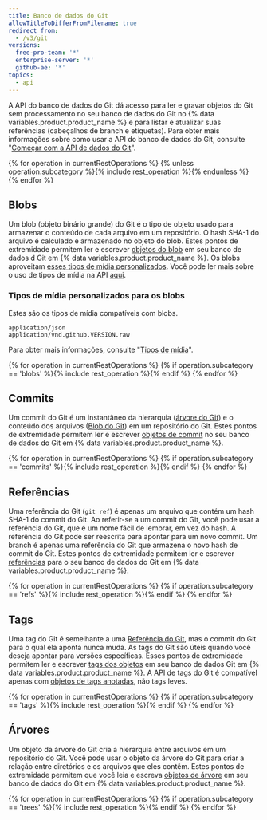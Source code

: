 ```yaml
---
title: Banco de dados do Git
allowTitleToDifferFromFilename: true
redirect_from:
  - /v3/git
versions:
  free-pro-team: '*'
  enterprise-server: '*'
  github-ae: '*'
topics:
  - api
---
```


A API do banco de dados do Git dá acesso para ler e gravar objetos do Git sem processamento no seu banco de dados do Git no {% data variables.product.product_name %} e para listar e atualizar suas referências (cabeçalhos de branch e etiquetas). Para obter mais informações sobre como usar a API do banco de dados do Git, consulte "[Começar com a API de dados do Git](/rest/guides/getting-started-with-the-git-database-api)".

{% for operation in currentRestOperations %}
  {% unless operation.subcategory %}{% include rest_operation %}{% endunless %}
{% endfor %}

## Blobs

Um blob (objeto binário grande) do Git é o tipo de objeto usado para armazenar o conteúdo de cada arquivo em um repositório. O hash SHA-1 do arquivo é calculado e armazenado no objeto do blob. Estes pontos de extremidade permitem ler e escrever [objetos do blob](https://git-scm.com/book/en/v1/Git-Internals-Git-Objects) em seu banco de dados d Git em {% data variables.product.product_name %}. Os blobs aproveitam [esses tipos de mídia personalizados](#custom-media-types). Você pode ler mais sobre o uso de tipos de mídia na API [aqui](/rest/overview/media-types).

### Tipos de mídia personalizados para os blobs

Estes são os tipos de mídia compatíveis com blobs.

    application/json
    application/vnd.github.VERSION.raw

Para obter mais informações, consulte "[Tipos de mídia](/rest/overview/media-types)".

{% for operation in currentRestOperations %}
  {% if operation.subcategory == 'blobs' %}{% include rest_operation %}{% endif %}
{% endfor %}

## Commits

Um commit do Git é um instantâneo da hierarquia ([árvore do Git](/rest/reference/git#trees)) e o conteúdo dos arquivos ([Blob do Git](/rest/reference/git#blobs)) em um repositório do Git. Estes pontos de extremidade permitem ler e escrever [objetos de commit](https://git-scm.com/book/en/v1/Git-Internals-Git-Objects#Commit-Objects) no seu banco de dados do Git em {% data variables.product.product_name %}.

{% for operation in currentRestOperations %}
  {% if operation.subcategory == 'commits' %}{% include rest_operation %}{% endif %}
{% endfor %}

## Referências

Uma referência do Git (`git ref`) é apenas um arquivo que contém um hash SHA-1 do commit do Git. Ao referir-se a um commit do Git, você pode usar a referência do Git, que é um nome fácil de lembrar, em vez do hash. A referência do Git pode ser reescrita para apontar para um novo commit. Um branch é apenas uma referência do Git que armazena o novo hash de commit do Git. Estes pontos de extremidade permitem ler e escrever [referências](https://git-scm.com/book/en/v1/Git-Internals-Git-References) para o seu banco de dados do Git em {% data variables.product.product_name %}.

{% for operation in currentRestOperations %}
  {% if operation.subcategory == 'refs' %}{% include rest_operation %}{% endif %}
{% endfor %}

## Tags

Uma tag do Git é semelhante a uma [Referência do Git](/rest/reference/git#refs), mas o commit do Git para o qual ela aponta nunca muda. As tags do Git são úteis quando você deseja apontar para versões específicas. Esses pontos de extremidade permitem ler e escrever [tags dos objetos](https://git-scm.com/book/en/v1/Git-Internals-Git-References#Tags) em seu banco de dados Git em {% data variables.product.product_name %}. A API de tags do Git é compatível apenas com [objetos de tags anotadas](https://git-scm.com/book/en/v1/Git-Internals-Git-References#Tags), não tags leves.

{% for operation in currentRestOperations %}
  {% if operation.subcategory == 'tags' %}{% include rest_operation %}{% endif %}
{% endfor %}

## Árvores

Um objeto da árvore do Git cria a hierarquia entre arquivos em um repositório do Git. Você pode usar o objeto da árvore do Git para criar a relação entre diretórios e os arquivos que eles contêm. Estes pontos de extremidade permitem que você leia e escreva [objetos de árvore](https://git-scm.com/book/en/v1/Git-Internals-Git-Objects#Tree-Objects) em seu banco de dados do Git em {% data variables.product.product_name %}.

{% for operation in currentRestOperations %}
  {% if operation.subcategory == 'trees' %}{% include rest_operation %}{% endif %}
{% endfor %}
